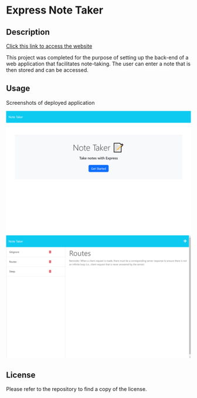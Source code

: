 # Express Note Taker

## Description

[Click this link to access the website](https://greg-pfeifer.github.io/weather_dash/)

This project was completed for the purpose of setting up the back-end of a web application that facilitates note-taking. The user can enter a note that is then stored and can be accessed. 

## Usage

Screenshots of deployed application

![Deployed application screenshot](assets/home_page.png)
![Deployed application screenshot](assets/notes_page.png)

## License

Please refer to the repository to find a copy of the license.